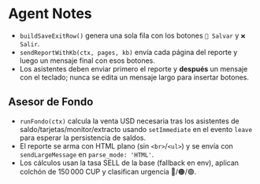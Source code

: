 # Agent Notes

- `buildSaveExitRow()` genera una sola fila con los botones `💾 Salvar` y `❌ Salir`.
- `sendReportWithKb(ctx, pages, kb)` envía cada página del reporte y luego un mensaje
  final con esos botones.
- Los asistentes deben enviar primero el reporte y **después** un mensaje con el teclado;
  nunca se edita un mensaje largo para insertar botones.

## Asesor de Fondo

- `runFondo(ctx)` calcula la venta USD necesaria tras los asistentes de saldo/tarjetas/monitor/extracto usando `setImmediate`
  en el evento `leave` para esperar la persistencia de saldos.
- El reporte se arma con HTML plano (sin `<br>`/`<ul>`) y se envía con `sendLargeMessage` en `parse_mode: 'HTML'`.
- Los cálculos usan la tasa SELL de la base (fallback en env), aplican colchón de 150 000 CUP y clasifican urgencia 🔴/🟠/🟢.

